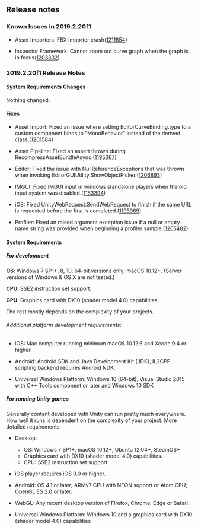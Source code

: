 ## Release notes

### Known Issues in 2019.2.20f1

-   Asset Importers: FBX Importer crash([1211854](https://issuetracker.unity3d.com/issues/fbx-importer-crash))

-   Inspector Framework: Cannot zoom out curve graph when the graph is in focus([1203332](https://issuetracker.unity3d.com/issues/cannot-zoom-out-audiosource-distance-functions-graph-when-the-graph-is-in-focus))

### 2019.2.20f1 Release Notes

#### System Requirements Changes

Nothing changed.

#### Fixes

-   Asset Import: Fixed an issue where setting EditorCurveBinding.type to a custom component binds to \"MonoBehavior\" instead of the derived class.([1201584](https://issuetracker.unity3d.com/issues/setting-editorcurvebinding-dot-type-to-a-custom-component-bind-to-monobehavior-instead-of-the-derived-class))

-   Asset Pipeline: Fixed an assert thrown during RecompressAssetBundleAsync.([1195067](https://issuetracker.unity3d.com/issues/assetbundles-recompressassetbundles-fail-with-larger-chunk-compressed-texture-included))

-   Editor: Fixed the issue with NullReferenceExceptions that was thrown when invoking EditorGUIUtility.ShowObjectPicker.([1206893](https://issuetracker.unity3d.com/issues/nullreferenceexception-is-thrown-when-invoking-editorguiutility-dot-showobjectpicker))

-   IMGUI: Fixed IMGUI input in windows standalone players when the old input system was disabled.([1183394](https://issuetracker.unity3d.com/issues/imgui-input-doesnt-work-in-builds-when-using-preview-inputsystem-package))

-   iOS: Fixed UnityWebRequest.SendWebRequest to finish if the same URL is requested before the first is completed.([1195969](https://issuetracker.unity3d.com/issues/ios-unitywebrequest-dot-sendwebrequest-will-never-finish-if-the-same-url-is-requested-before-the-first-completes))

-   Profiler: Fixed an raised argument exception issue if a null or empty name string was provided when beginning a profiler sample.([1205482](https://issuetracker.unity3d.com/issues/crash-on-unityengine-dot-profiling-dot-profiler-beginsampleimpl-when-calling-profiler-dot-beginsample-null))

#### System Requirements

##### For development

**OS**: Windows 7 SP1+, 8, 10, 64-bit versions only; macOS 10.12+. (Server versions of Windows & OS X are not tested.)

**CPU**: SSE2 instruction set support.

**GPU**: Graphics card with DX10 (shader model 4.0) capabilities.

The rest mostly depends on the complexity of your projects.

###### Additional platform development requirements:

-   iOS: Mac computer running minimum macOS 10.12.6 and Xcode 9.4 or higher.

-   Android: Android SDK and Java Development Kit (JDK); IL2CPP scripting backend requires Android NDK.

-   Universal Windows Platform: Windows 10 (64-bit), Visual Studio 2015 with C++ Tools component or later and Windows 10 SDK

##### For running Unity games

Generally content developed with Unity can run pretty much everywhere. How well it runs is dependent on the complexity of your project. More detailed requirements:

-   Desktop:

    -   OS: Windows 7 SP1+, macOS 10.12+, Ubuntu 12.04+, SteamOS+
    -   Graphics card with DX10 (shader model 4.0) capabilities.
    -   CPU: SSE2 instruction set support.

-   iOS player requires iOS 9.0 or higher.

-   Android: OS 4.1 or later; ARMv7 CPU with NEON support or Atom CPU; OpenGL ES 2.0 or later.

-   WebGL: Any recent desktop version of Firefox, Chrome, Edge or Safari.

-   Universal Windows Platform: Windows 10 and a graphics card with DX10 (shader model 4.0) capabilities
